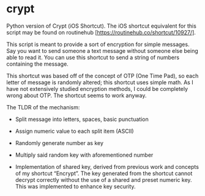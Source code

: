 # crypt
Python version of Crypt (iOS Shortcut).
The iOS shortcut equivalent for this script may be found on routinehub [https://routinehub.co/shortcut/10927/].

This script is meant to provide a sort of encryption for simple messages. Say you want to send someone a text message without someone else being able to read it. You can use this shortcut to send a string of numbers containing the message.

This shortcut was based off of the concept of OTP (One Time Pad), so each letter of message is randomly altered; this shortcut uses simple math. As I have not extensively studied encryption methods, I could be completely wrong about OTP. The shortcut seems to work anyway.

The TLDR of the mechanism:

- Split message into letters, spaces, basic punctuation

- Assign numeric value to each split item (ASCII)

- Randomly generate number as key

- Multiply said random key with aforementioned number

- Implementation of shared key, derived from previous work and concepts of my shortcut “Encrypt”. The key generated from the shortcut cannot decrypt correctly without the use of a shared and preset numeric key. This was implemented to enhance key security.
